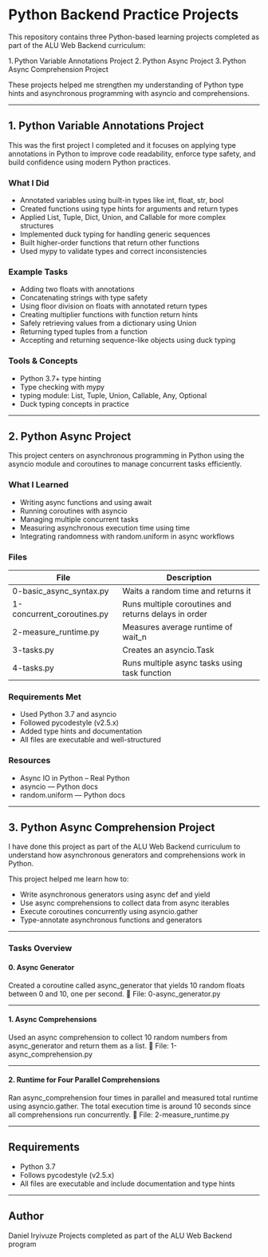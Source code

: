 # Python Backend Practice Projects

This repository contains three Python-based learning projects completed as part of the ALU Web Backend curriculum:

1. Python Variable Annotations Project
2. Python Async Project
3. Python Async Comprehension Project

These projects helped me strengthen my understanding of Python type hints and asynchronous programming with asyncio and comprehensions.

---

## 1. Python Variable Annotations Project

This was the first project I completed and it focuses on applying type annotations in Python to improve code readability, enforce type safety, and build confidence using modern Python practices.

### What I Did

* Annotated variables using built-in types like int, float, str, bool
* Created functions using type hints for arguments and return types
* Applied List, Tuple, Dict, Union, and Callable for more complex structures
* Implemented duck typing for handling generic sequences
* Built higher-order functions that return other functions
* Used mypy to validate types and correct inconsistencies

### Example Tasks

* Adding two floats with annotations
* Concatenating strings with type safety
* Using floor division on floats with annotated return types
* Creating multiplier functions with function return hints
* Safely retrieving values from a dictionary using Union
* Returning typed tuples from a function
* Accepting and returning sequence-like objects using duck typing

### Tools & Concepts

* Python 3.7+ type hinting
* Type checking with mypy
* typing module: List, Tuple, Union, Callable, Any, Optional
* Duck typing concepts in practice

---

## 2. Python Async Project

This project centers on asynchronous programming in Python using the asyncio module and coroutines to manage concurrent tasks efficiently.

### What I Learned

* Writing async functions and using await
* Running coroutines with asyncio
* Managing multiple concurrent tasks
* Measuring asynchronous execution time using time
* Integrating randomness with random.uniform in async workflows

### Files

| File                        | Description                                          |
| --------------------------- | ---------------------------------------------------- |
| 0-basic\_async\_syntax.py   | Waits a random time and returns it                   |
| 1-concurrent\_coroutines.py | Runs multiple coroutines and returns delays in order |
| 2-measure\_runtime.py       | Measures average runtime of wait\_n                  |
| 3-tasks.py                  | Creates an asyncio.Task                              |
| 4-tasks.py                  | Runs multiple async tasks using task function        |

### Requirements Met

* Used Python 3.7 and asyncio
* Followed pycodestyle (v2.5.x)
* Added type hints and documentation
* All files are executable and well-structured

### Resources

* Async IO in Python – Real Python
* asyncio — Python docs
* random.uniform — Python docs

---

## 3. Python Async Comprehension Project

I have done this project as part of the ALU Web Backend curriculum to understand how asynchronous generators and comprehensions work in Python.

This project helped me learn how to:

* Write asynchronous generators using async def and yield
* Use async comprehensions to collect data from async iterables
* Execute coroutines concurrently using asyncio.gather
* Type-annotate asynchronous functions and generators

---

### Tasks Overview

#### 0. Async Generator

Created a coroutine called async\_generator that yields 10 random floats between 0 and 10, one per second.
📁 File: 0-async\_generator.py

---

#### 1. Async Comprehensions

Used an async comprehension to collect 10 random numbers from async\_generator and return them as a list.
📁 File: 1-async\_comprehension.py

---

#### 2. Runtime for Four Parallel Comprehensions

Ran async\_comprehension four times in parallel and measured total runtime using asyncio.gather. The total execution time is around 10 seconds since all comprehensions run concurrently.
📁 File: 2-measure\_runtime.py

---

## Requirements

* Python 3.7
* Follows pycodestyle (v2.5.x)
* All files are executable and include documentation and type hints

---

## Author

Daniel Iryivuze
Projects completed as part of the ALU Web Backend program